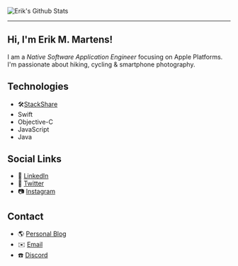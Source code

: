 ![Erik's Github Stats](https://github-readme-stats.vercel.app/api?username=erikmartens&theme=dracula&show_icons=true&count_private=true)

---

## Hi, I'm Erik M. Martens!

I am a _Native Software Application Engineer_ focusing on Apple Platforms. I'm passionate about hiking, cycling & smartphone photography.

## Technologies

- 🛠[StackShare](https://stackshare.io/erikmartens)
- Swift
- Objective-C
- JavaScript
- Java

## Social Links

- 🛄 [LinkedIn](https://www.linkedin.com/in/erik-maximilian-martens/)
- 🦜 [Twitter](https://twitter.com/erik_m_martens)
- 📷 [Instagram](https://www.instagram.com/erik_m_martens/)

## Contact

- 🌎 [Personal Blog](https://erikmartens.weebly.com/)
- ✉️ [Email](mailto:erikmartens.developer@gmail.com)
- ☎️ [Discord](https://discord.gg/swNfqge)
